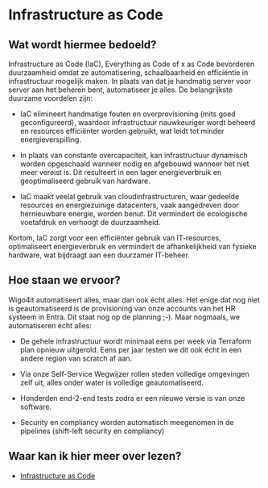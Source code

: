 # Infrastructure as Code

## Wat wordt hiermee bedoeld?
Infrastructure as Code (IaC), Everything as Code of x as Code bevorderen duurzaamheid omdat ze automatisering, schaalbaarheid en efficiëntie in infrastructuur mogelijk maken. In plaats van dat je handmatig server voor server aan het beheren bent, automatiseer je alles. De belangrijkste duurzame voordelen zijn:

- IaC elimineert handmatige fouten en overprovisioning (mits goed geconfigureerd), waardoor infrastructuur nauwkeuriger wordt beheerd en resources efficiënter worden gebruikt, wat leidt tot minder energieverspilling.

- In plaats van constante overcapaciteit, kan infrastructuur dynamisch worden opgeschaald wanneer nodig en afgebouwd wanneer het niet meer vereist is. Dit resulteert in een lager energieverbruik en geoptimaliseerd gebruik van hardware.

- IaC maakt veelal gebruik van cloudinfrastructuren, waar gedeelde resources en energiezuinige datacenters, vaak aangedreven door hernieuwbare energie, worden benut. Dit vermindert de ecologische voetafdruk en verhoogt de duurzaamheid.

Kortom, IaC zorgt voor een efficiënter gebruik van IT-resources, optimaliseert energieverbruik en vermindert de afhankelijkheid van fysieke hardware, wat bijdraagt aan een duurzamer IT-beheer.

## Hoe staan we ervoor?
Wigo4it automatiseert alles, maar dan ook écht alles. Het enige dat nog niet is geautomatiseerd is de provisioning van onze accounts van het HR systeem in Entra. Dit staat nog op de planning ;-). Maar nogmaals, we automatiseren écht alles:

- De gehele infrastructuur wordt minimaal eens per week via Terraform plan opnieuw uitgerold. Eens per jaar testen we dit ook écht in een andere region van scratch af aan.

- Via onze Self-Service Wegwijzer rollen steden volledige omgevingen zelf uit, alles onder water is volledige geautomatiseerd.

- Honderden end-2-end tests zodra er een nieuwe versie is van onze software.

- Security en compliancy worden automatisch meegenomen in de pipelines (shift-left security en compliancy)

## Waar kan ik hier meer over lezen?
- <a href="https://en.wikipedia.org/wiki/Infrastructure_as_code">Infrastructure as Code</a>







